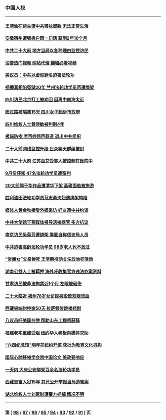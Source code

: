 ### 中国人权
---
#### [王靖渝在荷兰遭中共骚扰威胁 无法正常生活](../../pages/ncid278/n13841496.md?10092045) 
#### [安徽宿州遭强拆户因一句话 获刑2年10个月](../../pages/ncid278/n13841475.md?10092045) 
#### [中共二十大前 地方当局以各种理由监控访民](../../pages/ncid278/n13841281.md?10092045) 
#### [油管热门视频 网站代理 翻墙必看视频](http://209.222.30.114:81/youtube.html?10092045)
#### [美议员：中共以虚假罪名迫害法轮功](../../pages/ncid278/n13841083.md?10092045) 
#### [插播真相陷冤狱20年 兰州法轮功学员再遭绑架](../../pages/ncid278/n13840946.md?10092045) 
#### [四川访民北京打工被劝回 因离中南海太近](../../pages/ncid278/n13841006.md?10092045) 
#### [因过路被隔离15天 四川女子起诉市政府](../../pages/ncid278/n13840759.md?10092045) 
#### [四川维权人士黄晓敏被判刑4年](../../pages/ncid278/n13840478.md?10092045) 
#### [极端防疫 老百姓怨声载道 退出中共组织](../../pages/ncid278/n13840058.md?10092045) 
#### [二十大前网络监控升级 民众聊天群组被封](../../pages/ncid278/n13840014.md?10092045) 
#### [中共二十大前 江苏血艾受害人被控制在医院中](../../pages/ncid278/n13839901.md?10092045) 
#### [9月份获知 47名法轮功学员遭冤判](../../pages/ncid278/n13839495.md?10092045) 
#### [20大前郭于华作品遭清华下架 高瑜面临被旅游](../../pages/ncid278/n13839338.md?10092045) 
#### [胜利油田法轮功学员范志勇夫妇遭绑架构陷](../../pages/ncid278/n13838044.md?10092045) 
#### [媒体人黄金秋接受外媒采访 好友遭中共约谈](../../pages/ncid278/n13838646.md?10092045) 
#### [中共大使馆干预媒体报导活摘器官 多方抗议](../../pages/ncid278/n13838214.md?10092045) 
#### [南京访民吴菊芳遭绑架 绑匪自称信访局人员](../../pages/ncid278/n13837827.md?10092045) 
#### [中共迫害高龄法轮功学员 98岁老人也不放过](../../pages/ncid278/n13836765.md?10092045) 
#### [“泼墨女”父亲惨死 王清鹏推动关注政治犯活动](../../pages/ncid278/n13837018.md?10092045) 
#### [湖南公益人士被羁押 海外吁收集官方违法办案资料](../../pages/ncid278/n13837108.md?10092045) 
#### [甘肃访民被非法拘禁近1个月 左眼被砸伤](../../pages/ncid278/n13836810.md?10092045) 
#### [二十大临近 福州78岁女访民被殴致双眼流血](../../pages/ncid278/n13836711.md?10092045) 
#### [西藏极端封控逾50天 拉萨频传跳楼悲剧](../../pages/ncid278/n13836551.md?10092045) 
#### [八议员吁美国务院 帮助山东工程师获释](../../pages/ncid278/n13836379.md?10092045) 
#### [福建老宅重建受阻 纽约华人老板向媒体求助](../../pages/ncid278/n13835942.md?10092045) 
#### [“六四纪念馆”明年在纽约开馆 获批为教育文化机构](../../pages/ncid278/n13835932.md?10092045) 
#### [国际心肺移植学会禁中国论文 美政要响应](../../pages/ncid278/n13835695.md?10092045) 
#### [一天内 大庆公安绑架百余名法轮功学员](../../pages/ncid278/n13835359.md?10092045) 
#### [西藏首富入狱15年 其兄公开举报当局造冤案](../../pages/ncid278/n13835530.md?10092045) 
#### [湖北维权人士刘家财遭警方抓捕 情况不明](../../pages/ncid278/n13835630.md?10092045) 

---
#### 第 [ [98](./98.md?10092045) / [97](./97.md?10092045) / [96](./96.md?10092045) / [95](./95.md?10092045) / [94](./94.md?10092045) / [93](./93.md?10092045) / [92](./92.md?10092045) / [91](./91.md?10092045) ] 页
